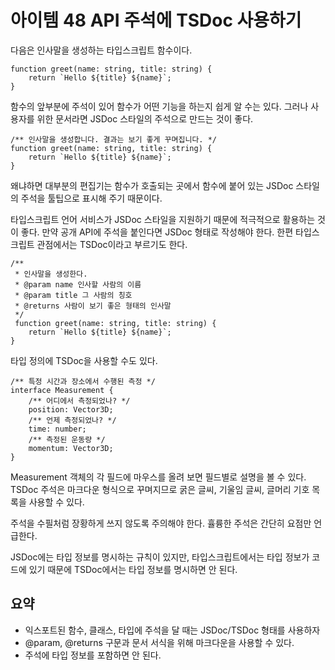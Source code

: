 # 아이템 48 API 주석에 TSDoc 사용하기

다음은 인사말을 생성하는 타입스크립트 함수이다.

``` tsx
function greet(name: string, title: string) {
    return `Hello ${title} ${name}`;
}
```

함수의 앞부분에 주석이 있어 함수가 어떤 기능을 하는지 쉽게 알 수는 있다. 그러나 사용자를 위한 문서라면 JSDoc 스타일의 주석으로 만드는 것이 좋다.

``` tsx
/** 인사말을 생성합니다. 결과는 보기 좋게 꾸며집니다. */
function greet(name: string, title: string) {
    return `Hello ${title} ${name}`;
}
```

왜냐하면 대부분의 편집기는 함수가 호출되는 곳에서 함수에 붙어 있는 JSDoc 스타일의 주석을 툴팁으로 표시해 주기 때문이다.

타입스크립트 언어 서비스가 JSDoc 스타일을 지원하기 때문에 적극적으로 활용하는 것이 좋다. 만약 공개 API에 주석을 붙인다면 JSDoc 형태로 작성해야 한다. 한편 타입스크립트 관점에서는 TSDoc이라고 부르기도 한다.

``` tsx
/**
 * 인사말을 생성한다.
 * @param name 인사할 사람의 이름
 * @param title 그 사람의 칭호
 * @returns 사람이 보기 좋은 형태의 인사말
 */
 function greet(name: string, title: string) {
    return `Hello ${title} ${name}`;
}
```

타입 정의에 TSDoc을 사용할 수도 있다.
``` tsx
/** 특정 시간과 장소에서 수행된 측정 */
interface Measurement {
    /** 어디에서 측정되었나? */
    position: Vector3D;
    /** 언제 측정되었나? */
    time: number;
    /** 측정된 운동량 */
    momentum: Vector3D;
}
```

Measurement 객체의 각 필드에 마우스를 올려 보면 필드별로 설명을 볼 수 있다.
TSDoc 주석은 마크다운 형식으로 꾸며지므로 굵은 글씨, 기울임 글씨, 글머리 기호 목록을 사용할 수 있다.

주석을 수필처럼 장황하게 쓰지 않도록 주의해야 한다. 휼륭한 주석은 간단히 요점만 언급한다.

JSDoc에는 타입 정보를 명시하는 규칙이 있지만, 타입스크립트에서는 타입 정보가 코드에 있기 때문에 TSDoc에서는 타입 정보를 명시하면 안 된다.

## 요약
- 익스포트된 함수, 클래스, 타입에 주석을 달 때는 JSDoc/TSDoc 형태를 사용하자
- @param, @returns 구문과 문서 서식을 위해 마크다운을 사용할 수 있다.
- 주석에 타입 정보를 포함하면 안 된다.